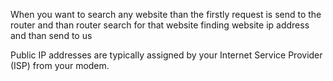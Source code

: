 When you want to search any website than the firstly request is send to the router and than router search for that website finding website ip address and than send to us

 Public IP addresses are typically assigned by your Internet Service Provider (ISP) from your modem.